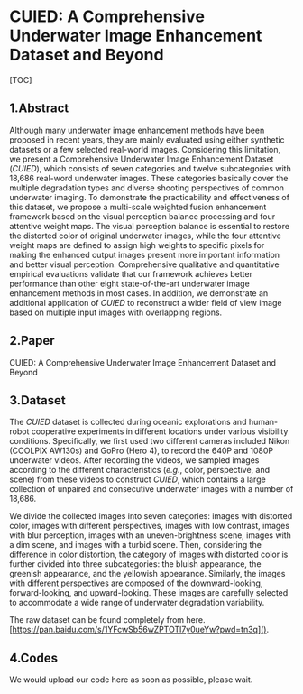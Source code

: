 # CUIED: A Comprehensive Underwater Image Enhancement Dataset and Beyond

[TOC]

## 1.Abstract

Although many underwater image enhancement methods have been proposed in recent years, they are mainly evaluated using either synthetic datasets or a few selected real-world images. Considering this limitation, we present a Comprehensive Underwater Image Enhancement Dataset (*CUIED*), which consists of seven categories and twelve subcategories with 18,686 real-word underwater images. These categories basically cover the multiple degradation types and diverse shooting perspectives of common underwater imaging. To demonstrate the practicability and effectiveness of this dataset, we propose a multi-scale weighted fusion enhancement framework based on the visual perception balance processing and four attentive weight maps. The visual perception balance is essential to restore the distorted color of original underwater images, while the four attentive weight maps are defined to assign high weights to specific pixels for making the enhanced output images present more important information and better visual perception. Comprehensive qualitative and quantitative empirical evaluations validate that our framework achieves better performance than other eight state-of-the-art underwater image enhancement methods in most cases. In addition, we demonstrate an additional application of *CUIED* to reconstruct a wider field of view image based on multiple input images with overlapping regions.

## 2.Paper

CUIED: A Comprehensive Underwater Image Enhancement Dataset and Beyond

## 3.Dataset

The *CUIED* dataset is collected during oceanic explorations and human-robot cooperative experiments in different locations under various visibility conditions. Specifically, we first used two different cameras included Nikon (COOLPIX AW130s) and GoPro (Hero 4), to record the 640P and 1080P underwater videos. After recording the videos, we sampled images according to the different characteristics (*e.g.*, color, perspective, and scene) from these videos to construct *CUIED*, which contains a large collection of unpaired and consecutive underwater images with a number of 18,686.

We divide the collected images into seven categories: images with distorted color, images with different perspectives, images with low contrast, images with blur perception, images with an uneven-brightness scene, images with a dim scene, and images with a turbid scene. Then, considering the difference in color distortion, the category of images with distorted color is further divided into three subcategories: the bluish appearance, the greenish appearance, and the yellowish appearance. Similarly, the images with different perspectives are composed of the downward-looking, forward-looking, and upward-looking. These images are carefully selected to accommodate a wide range of underwater degradation variability.

The raw dataset can be found completely from here. [https://pan.baidu.com/s/1YFcwSb56wZPTOTl7y0ueYw?pwd=tn3q]().

## 4.Codes

We would upload our code here as soon as possible, please wait.
